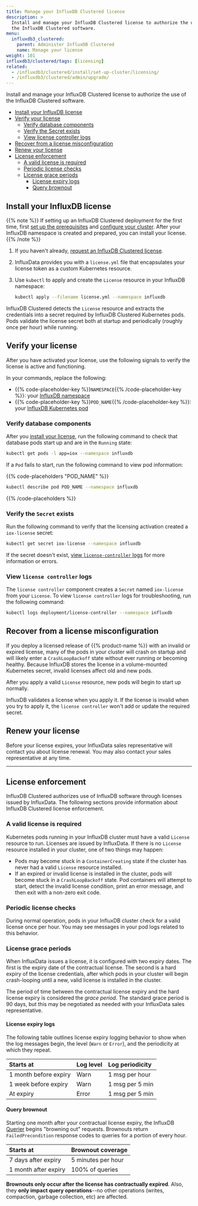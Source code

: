 ```yaml
---
title: Manage your InfluxDB Clustered license
description: >
  Install and manage your InfluxDB Clustered license to authorize the use of
  the InfluxDB Clustered software.
menu:
  influxdb3_clustered:
    parent: Administer InfluxDB Clustered
    name: Manage your license
weight: 101
influxdb3/clustered/tags: [licensing]
related:
  - /influxdb3/clustered/install/set-up-cluster/licensing/
  - /influxdb3/clustered/admin/upgrade/
---
```


Install and manage your InfluxDB Clustered license to authorize the use of
the InfluxDB Clustered software.

- [Install your InfluxDB license](#install-your-influxdb-license)
- [Verify your license](#verify-your-license)
  - [Verify database components](#verify-database-components)
  - [Verify the Secret exists ](#verify-the-secret-exists)
  - [View license controller logs](#view-license-controller-logs)
- [Recover from a license misconfiguration](#recover-from-a-license-misconfiguration)
- [Renew your license](#renew-your-license)
- [License enforcement](#license-enforcement)
  - [A valid license is required](#a-valid-license-is-required)
  - [Periodic license checks](#periodic-license-checks)
  - [License grace periods](#license-grace-periods)
    - [License expiry logs](#license-expiry-logs)
    - [Query brownout](#query-brownout)

## Install your InfluxDB license

{{% note %}}
If setting up an InfluxDB Clustered deployment for the first time, first
[set up the prerequisites](/influxdb3/clustered/install/set-up-cluster/licensing/) and
[configure your cluster](/influxdb3/clustered/install/set-up-cluster/configure-cluster/).
After your InfluxDB namespace is created and prepared, you can 
install your license.
{{% /note %}}

1.  If you haven't already,
    [request an InfluxDB Clustered license](https://influxdata.com/contact-sales).
2.  InfluxData provides you with a `license.yml` file that encapsulates your
    license token as a custom Kubernetes resource.
3.  Use `kubectl` to apply and create the `License` resource in your InfluxDB
    namespace:

    <!--pytest.mark.skip-->

    ```sh
    kubectl apply --filename license.yml --namespace influxdb
    ```

InfluxDB Clustered detects the `License` resource and extracts the credentials
into a secret required by InfluxDB Clustered Kubernetes pods.
Pods validate the license secret both at startup and periodically (roughly once
per hour) while running.

## Verify your license

After you have activated your license, use the following signals to verify the
license is active and functioning.

In your commands, replace the following:

- {{% code-placeholder-key %}}`NAMESPACE`{{% /code-placeholder-key %}}:
  your [InfluxDB namespace](/influxdb3/clustered/install/set-up-cluster/configure-cluster/#create-a-namespace-for-influxdb)
- {{% code-placeholder-key %}}`POD_NAME`{{% /code-placeholder-key %}}:
  your [InfluxDB Kubernetes pod](/influxdb3/clustered/install/set-up-cluster/deploy/#inspect-cluster-pods)

### Verify database components

After you [install your license](#install-your-influxdb-license),
run the following command to check that database pods start up and are in the
`Running` state:

<!--pytest.mark.skip-->

```bash
kubectl get pods -l app=iox --namespace influxdb
```

If a `Pod` fails to start, run the following command to view pod information:

<!--pytest.mark.skip-->

{{% code-placeholders "POD_NAME" %}}

```sh
kubectl describe pod POD_NAME --namespace influxdb
```

{{% /code-placeholders %}}

### Verify the `Secret` exists 

Run the following command to verify that the licensing activation created a
`iox-license` secret:

<!--pytest.mark.skip-->

```sh
kubectl get secret iox-license --namespace influxdb
```

If the secret doesn't exist,
[view `license-controller` logs](#view-license-controller-logs) for more
information or errors.

### View `license controller` logs

The `license controller` component creates a `Secret` named `iox-license` from
your `License`. To view `license controller` logs for troubleshooting, run the
following command:

<!--pytest.mark.skip-->

```sh
kubectl logs deployment/license-controller --namespace influxdb
```

## Recover from a license misconfiguration

If you deploy a licensed release of {{% product-name %}} with an invalid or
expired license, many of the pods in your cluster will crash on startup and will
likely enter a `CrashLoopBackoff` state without ever running or becoming healthy.
Because InfluxDB stores the license in a volume-mounted Kubernetes secret, invalid
licenses affect old and new pods.

After you apply a valid `License` resource, new pods will begin to start up normally.

InfluxDB validates a license when you apply it.
If the license is invalid when you try to apply it, the `license controller`
won't add or update the required secret.

## Renew your license

Before your license expires, your InfluxData sales representative will
contact you about license renewal.
You may also contact your sales representative at any time.

---

## License enforcement

InfluxDB Clustered authorizes use of InfluxDB software through licenses issued
by InfluxData. The following sections provide information about InfluxDB Clustered
license enforcement.

### A valid license is required

Kubernetes pods running in your InfluxDB cluster must have a valid `License`
resource to run. Licenses are issued by InfluxData. If there is no `License`
resource installed in your cluster, one of two things may happen:

- Pods may become stuck in a `ContainerCreating` state if the cluster has
  never had a valid `License` resource installed.
- If an expired or invalid license is installed in the cluster, pods will become
  stuck in a `CrashLoopBackoff` state.
  Pod containers will attempt to start, detect the invalid license condition,
  print an error message, and then exit with a non-zero exit code.

### Periodic license checks

During normal operation, pods in your InfluxDB cluster check for a valid license
once per hour. You may see messages in your pod logs related to this behavior.

### License grace periods

When InfluxData issues a license, it is configured with two expiry dates.
The first is the expiry date of the contractual license. The second is a hard
expiry of the license credentials, after which pods in your cluster will begin
crash-looping until a new, valid license is installed in the cluster.

The period of time between the contractual license expiry and the hard license
expiry is considered the _grace period_. The standard grace period is 90 days,
but this may be negotiated as needed with your InfluxData sales representative.

#### License expiry logs

The following table outlines license expiry logging behavior to show when the log
messages begin, the level (`Warn` or `Error`), and the periodicity at which they
repeat.

| Starts at             | Log level | Log periodicity |
| :-------------------- | :-------- | :-------------- |
| 1 month before expiry | Warn      | 1 msg per hour  |
| 1 week before expiry  | Warn      | 1 msg per 5 min |
| At expiry             | Error     | 1 msg per 5 min |

#### Query brownout

Starting one month after your contractual license expiry, the InfluxDB
[Querier](/influxdb3/clustered/reference/internals/storage-engine/#querier)
begins "browning out" requests. Brownouts return
`FailedPrecondition` response codes to queries for a portion of every hour.

| Starts at            | Brownout coverage  |
| :------------------- | :----------------- |
| 7 days after expiry  | 5 minutes per hour |
| 1 month after expiry | 100% of queries    |

**Brownouts only occur after the license has contractually expired**.
Also, they **only impact query operations**--no other operations (writes,
compaction, garbage collection, etc) are affected.
